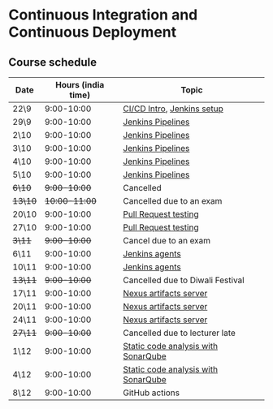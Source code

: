 # Continuous Integration and Continuous Deployment

## Course schedule

| Date      | Hours (india time) | Topic                                                                                                                 |
|-----------|--------------------|-----------------------------------------------------------------------------------------------------------------------| 
| 22\9      | 	9:00-10:00        | [CI/CD Intro](https://alonitac.github.io/UPES-CSDV3001/slides/cicd.html), [Jenkins setup](tutorials/jenkins_setup.md) | 
| 29\9      | 	9:00-10:00        | [Jenkins Pipelines](tutorials/jenkins_pipelines.md)                                                                   | 
| 2\10      | 	9:00-10:00        | [Jenkins Pipelines](tutorials/jenkins_pipelines.md)	                                                                  | 
| 3\10      | 	9:00-10:00        | [Jenkins Pipelines](tutorials/jenkins_pipelines.md)                                                                   | 
| 4\10      | 	9:00-10:00        | [Jenkins Pipelines](tutorials/jenkins_pipelines.md)                                                                   | 
| 5\10      | 	9:00-10:00        | [Jenkins Pipelines](tutorials/jenkins_pipelines.md)                                                                   | 
| ~~6\10~~  | 	~~9:00-10:00~~    | Cancelled                                                                                                             | 
| ~~13\10~~ | 	~~10:00-11:00~~   | Cancelled due to an exam                                                                                              | 
| 20\10     | 	9:00-10:00        | [Pull Request testing](tutorials/jenkins_pr_testing.md)                                                               | 
| 27\10     | 	9:00-10:00        | [Pull Request testing](tutorials/jenkins_pr_testing.md)                                                               | 
| ~~3\11~~  | 	~~9:00-10:00~~    | Cancel due to an exam                                                                                                 | 
| 6\11      | 	9:00-10:00        | [Jenkins agents](tutorials/jenkins_agents.md)                                                                         | 
| 10\11     | 	9:00-10:00        | [Jenkins agents](tutorials/jenkins_agents.md)                                                                         | 
| ~~13\11~~ | 	~~9:00-10:00~~    | Cancelled due to Diwali Festival                                                                                      | 
| 17\11     | 	9:00-10:00        | [Nexus artifacts server](tutorials/artifacts_nexus.md)                                                                | 
| 20\11     | 	9:00-10:00        | [Nexus artifacts server](tutorials/artifacts_nexus.md)                                                                | 
| 24\11     | 	9:00-10:00        | [Nexus artifacts server](tutorials/artifacts_nexus.md)                                                                | 
| ~~27\11~~ | 	~~9:00-10:00~~    | Cancelled due to lecturer late                                                                                        | 
| 1\12      | 	9:00-10:00        | [Static code analysis with SonarQube](tutorials/sonarqube.md)                                                         | 
| 4\12      | 	9:00-10:00        | [Static code analysis with SonarQube](tutorials/sonarqube.md)                                                         | 
| 8\12      | 	9:00-10:00        | GitHub actions                                                                                                        | 